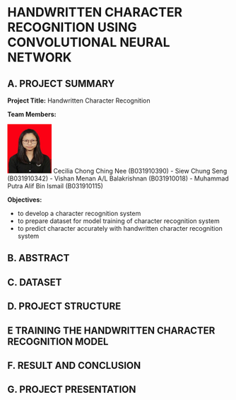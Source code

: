 # HANDWRITTEN CHARACTER RECOGNITION USING CONVOLUTIONAL NEURAL NETWORK

## A. PROJECT SUMMARY

**Project Title:** Handwritten Character Recognition

**Team Members:** 

<img src="https://github.com/CeciliaChongChingNee/Artificial-Intelligence-Project/blob/main/AI-Project-Documentation/B031910390.jpg" width="100" height="111">
Cecilia Chong Ching Nee (B031910390)
- Siew Chung Seng (B031910342)
- Vishan Menan A/L Balakrishnan (B031910018)
- Muhammad Putra Alif Bin Ismail (B031910115)

**Objectives:**
- to develop a character recognition system
- to prepare dataset for model training of character recognition system
- to predict character accurately with handwritten character recognition system


##  B. ABSTRACT 



## C.  DATASET



## D.   PROJECT STRUCTURE



## E   TRAINING THE HANDWRITTEN CHARACTER RECOGNITION MODEL



## F.  RESULT AND CONCLUSION



## G.   PROJECT PRESENTATION 


